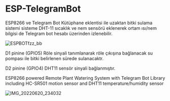 # ESP-TelegramBot
ESP8266 ve Telegram Bot Kütüphane eklentisi ile uzaktan bitki sulama sistemi
sisteme DHT-11 sıcaklık ve nem sensörü eklenerek ortam ısı/nem bilgisi de Telegram bot hesabı üzerinden izlenebilir.


![ESPBOTfzz_bb](https://user-images.githubusercontent.com/62475996/174670993-99fda641-3806-4d45-973e-1570b261802b.jpg)

D1 pinine (GPIO5) Röle sinyali tanımlanarak röle çıkışına bağlanacak su pompası ile bitki belirlenen sürede sulanacaktr.

D2 pinine (GPIO4) DHT11 sensör sinyali bağlanmıştır. 


ESP8266 powered Remote Plant Watering System with Telegram Bot Library
including HC-SR501 motion sensor and DHT11 temperature/humidity sensor



![IMG_20220620_234032](https://user-images.githubusercontent.com/62475996/174675151-ea70ebae-1020-4480-9d06-ffd4e4574ccf.jpg)
